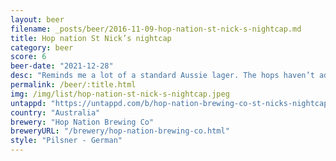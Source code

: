 ```yaml
---
layout: beer
filename: _posts/beer/2016-11-09-hop-nation-st-nick-s-nightcap.md
title: Hop nation St Nick’s nightcap
category: beer
score: 6
beer-date: "2021-12-28"
desc: "Reminds me a lot of a standard Aussie lager. The hops haven’t added much flavour, mostly bitterness"
permalink: /beer/:title.html
img: /img/list/hop-nation-st-nick-s-nightcap.jpeg
untappd: "https://untappd.com/b/hop-nation-brewing-co-st-nicks-nightcap/4613363"
country: "Australia"
brewery: "Hop Nation Brewing Co"
breweryURL: "/brewery/hop-nation-brewing-co.html"
style: "Pilsner - German"
---
```

